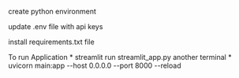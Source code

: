 

create python environment 

update .env file with api keys

install requirements.txt file





To run Application * streamlit run streamlit_app.py
another terminal * uvicorn main:app --host 0.0.0.0 --port 8000 --reload
